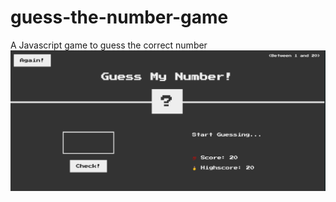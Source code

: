 # guess-the-number-game

A Javascript game to guess the correct number
![Alt text](./images/image1.png)

